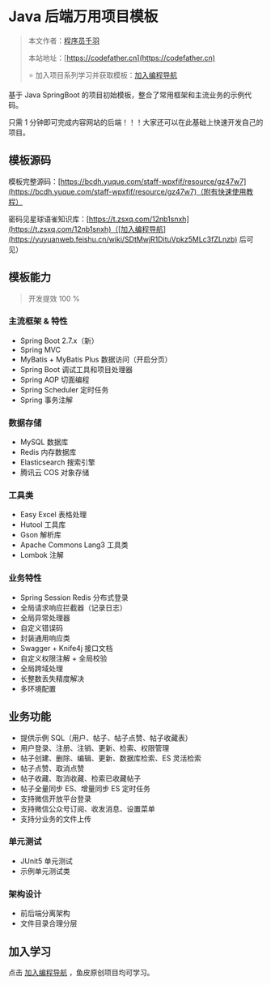 # Java 后端万用项目模板

> 本文作者：[程序员千羽](https://yuyuanweb.feishu.cn/wiki/Abldw5WkjidySxkKxU2cQdAtnah)
>
> 本站地址：[https://codefather.cn](https://codefather.cn)
>
> ⭐️ 加入项目系列学习并获取模板：[加入编程导航](https://yuyuanweb.feishu.cn/wiki/SDtMwjR1DituVpkz5MLc3fZLnzb) 

基于 Java SpringBoot 的项目初始模板，整合了常用框架和主流业务的示例代码。

只需 1 分钟即可完成内容网站的后端！！！大家还可以在此基础上快速开发自己的项目。

## 模板源码

模板完整源码：[https://bcdh.yuque.com/staff-wpxfif/resource/gz47w7](https://bcdh.yuque.com/staff-wpxfif/resource/gz47w7)（附有快速使用教程）

密码见星球语雀知识库：[https://t.zsxq.com/12nb1snxh](https://t.zsxq.com/12nb1snxh)（[加入编程导航](https://yuyuanweb.feishu.cn/wiki/SDtMwjR1DituVpkz5MLc3fZLnzb) 后可见）

## 模板能力

> 开发提效 100 %

### 主流框架 & 特性

- Spring Boot 2.7.x（新）
- Spring MVC
- MyBatis + MyBatis Plus 数据访问（开启分页）
- Spring Boot 调试工具和项目处理器
- Spring AOP 切面编程
- Spring Scheduler 定时任务
- Spring 事务注解

### 数据存储

- MySQL 数据库
- Redis 内存数据库
- Elasticsearch 搜索引擎
- 腾讯云 COS 对象存储

### 工具类

- Easy Excel 表格处理
- Hutool 工具库
- Gson 解析库
- Apache Commons Lang3 工具类
- Lombok 注解

### 业务特性

- Spring Session Redis 分布式登录
- 全局请求响应拦截器（记录日志）
- 全局异常处理器
- 自定义错误码
- 封装通用响应类
- Swagger + Knife4j 接口文档
- 自定义权限注解 + 全局校验
- 全局跨域处理
- 长整数丢失精度解决
- 多环境配置

## 业务功能

- 提供示例 SQL（用户、帖子、帖子点赞、帖子收藏表）
- 用户登录、注册、注销、更新、检索、权限管理
- 帖子创建、删除、编辑、更新、数据库检索、ES 灵活检索
- 帖子点赞、取消点赞
- 帖子收藏、取消收藏、检索已收藏帖子
- 帖子全量同步 ES、增量同步 ES 定时任务
- 支持微信开放平台登录
- 支持微信公众号订阅、收发消息、设置菜单
- 支持分业务的文件上传

### 单元测试

- JUnit5 单元测试
- 示例单元测试类

### 架构设计

- 前后端分离架构
- 文件目录合理分层

## 加入学习

点击 [加入编程导航](https://yuyuanweb.feishu.cn/wiki/SDtMwjR1DituVpkz5MLc3fZLnzb) ，鱼皮原创项目均可学习。
